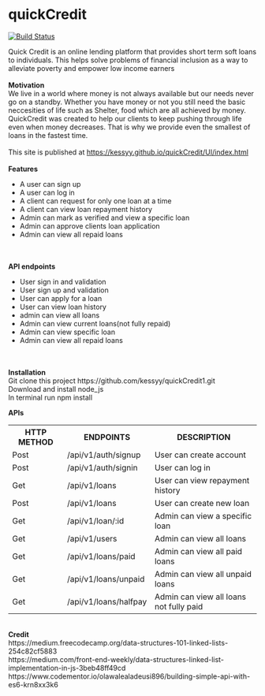 # quickCredit

[![Build Status](https://travis-ci.org/kessyy/quickCredit1.svg?branch=develop)](https://travis-ci.org/kessyy/quickCredit1)<br>

Quick Credit is an online lending platform that provides short term 
soft loans to individuals. This helps solve problems of financial inclusion as a 
way to alleviate poverty and empower low income earners 
<br><br>
<strong>Motivation</strong><br>
We live in a world where money is not always available but our needs never go on a standby.
 Whether you have money or not you still need the basic neccesities of life such as Shelter, food
  which are all achieved by money. QuickCredit was created to help our clients to keep pushing through life even when money decreases. That is why we provide even the smallest of loans 
  in the fastest time. 
<br><br>
This site is published at https://kessyy.github.io/quickCredit/UI/index.html
<br><br>
<strong>Features</strong><br>
<ul>
<li>A user can sign up</li>
<li>A user can log in</li>
<li>A client can request for only one loan at a time</li>
<li>A client can view loan repayment history</li>
<li>Admin can mark as verified and view a specific loan</li>
<li>Admin can approve clients loan application</li>
<li>Admin can view all repaid loans</li>
</ul>
<br><br>
<strong>API endpoints</strong>
<ul>
<li>User sign in and validation</li>
<li>User sign up and validation</li>
<li>User can apply for a loan</li>
<li>User can view loan history</li>
<li>admin can view all loans</li>
<li>Admin can view current loans(not fully repaid)</li>
<li>Admin can view specific loan</li>
<li>Admin can view all repaid loans</li>
</ul>
<br><br>
<strong>Installation</strong><br>
Git clone this project https://github.com/kessyy/quickCredit1.git <br>
Download and install node_js<br>
In terminal run npm install
<br>

<strong>APIs</strong>
<table>
<tr>
<th>HTTP METHOD</th>
<th>ENDPOINTS</th>
<th>DESCRIPTION</th>
</tr>
<tr>
<td>Post</td>
<td>/api/v1/auth/signup</td>
<td>User can create account</td>
</tr>
<tr>
<td>Post</td>
<td>/api/v1/auth/signin</td>
<td>User can log in</td>
</tr>
<tr>
<td>Get</td>
<td>/api/v1/loans</td>
<td>User can view repayment history</td>
</tr>
<tr>
<td>Post</td>
<td>/api/v1/loans</td>
<td>User can create new loan</td>
</tr>
<tr>
<td>Get</td>
<td>/api/v1/loan/:id</td>
<td>Admin can view a specific loan</td>
</tr>
<tr>
<td>Get</td>
<td>/api/v1/users</td>
<td>Admin can view all loans</td>
</tr>
<tr>
<td>Get</td>
<td>/api/v1/loans/paid</td>
<td>Admin can view all paid loans</td>
</tr>
<tr>
<td>Get</td>
<td>/api/v1/loans/unpaid</td>
<td>Admin can view all unpaid loans</td>
</tr>
<tr>
<td>Get</td>
<td>/api/v1/loans/halfpay</td>
<td>Admin can view all loans not fully paid</td>
</tr>
</table>
<br>
<strong>Credit</strong><br>
https://medium.freecodecamp.org/data-structures-101-linked-lists-254c82cf5883 <br>
https://medium.com/front-end-weekly/data-structures-linked-list-implementation-in-js-3beb48ff49cd <br>
https://www.codementor.io/olawalealadeusi896/building-simple-api-with-es6-krn8xx3k6 <br> 

